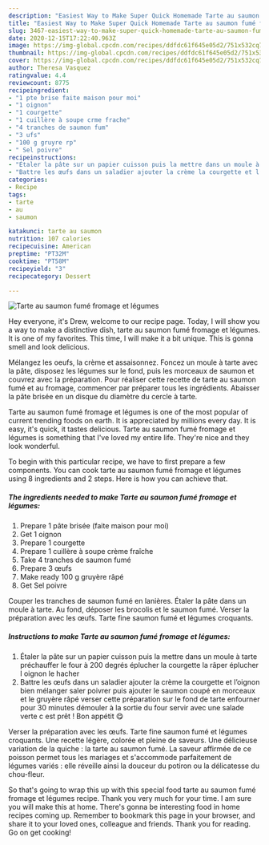 ```yaml
---
description: "Easiest Way to Make Super Quick Homemade Tarte au saumon fumé fromage et légumes"
title: "Easiest Way to Make Super Quick Homemade Tarte au saumon fumé fromage et légumes"
slug: 3467-easiest-way-to-make-super-quick-homemade-tarte-au-saumon-fume-fromage-et-legumes
date: 2020-12-15T17:22:40.963Z
image: https://img-global.cpcdn.com/recipes/ddfdc61f645e05d2/751x532cq70/tarte-au-saumon-fume-fromage-et-legumes-photo-principale-de-la-recette.jpg
thumbnail: https://img-global.cpcdn.com/recipes/ddfdc61f645e05d2/751x532cq70/tarte-au-saumon-fume-fromage-et-legumes-photo-principale-de-la-recette.jpg
cover: https://img-global.cpcdn.com/recipes/ddfdc61f645e05d2/751x532cq70/tarte-au-saumon-fume-fromage-et-legumes-photo-principale-de-la-recette.jpg
author: Theresa Vasquez
ratingvalue: 4.4
reviewcount: 8775
recipeingredient:
- "1 pte brise faite maison pour moi"
- "1 oignon"
- "1 courgette"
- "1 cuillère à soupe crme frache"
- "4 tranches de saumon fum"
- "3 ufs"
- "100 g gruyre rp"
- " Sel poivre"
recipeinstructions:
- "Étaler la pâte sur un papier cuisson puis la mettre dans un moule à tarte préchauffer le four à 200 degrés éplucher la courgette la râper éplucher l oignon le hacher"
- "Battre les œufs dans un saladier ajouter la crème la courgette et l’oignon bien mélanger saler poivrer puis ajouter le saumon coupé en morceaux et le gruyère râpé verser cette préparation sur le fond de tarte enfourner pour 30 minutes démouler à la sortie du four servir avec une salade verte c est prêt ! Bon appétit 😋"
categories:
- Recipe
tags:
- tarte
- au
- saumon

katakunci: tarte au saumon 
nutrition: 107 calories
recipecuisine: American
preptime: "PT32M"
cooktime: "PT58M"
recipeyield: "3"
recipecategory: Dessert

---
```



![Tarte au saumon fumé fromage et légumes](https://img-global.cpcdn.com/recipes/ddfdc61f645e05d2/751x532cq70/tarte-au-saumon-fume-fromage-et-legumes-photo-principale-de-la-recette.jpg)

Hey everyone, it's Drew, welcome to our recipe page. Today, I will show you a way to make a distinctive dish, tarte au saumon fumé fromage et légumes. It is one of my favorites. This time, I will make it a bit unique. This is gonna smell and look delicious.

Mélangez les oeufs, la crème et assaisonnez. Foncez un moule à tarte avec la pâte, disposez les légumes sur le fond, puis les morceaux de saumon et couvrez avec la préparation. Pour réaliser cette recette de tarte au saumon fumé et au fromage, commencer par préparer tous les ingrédients. Abaisser la pâte brisée en un disque du diamètre du cercle à tarte.

Tarte au saumon fumé fromage et légumes is one of the most popular of current trending foods on earth. It is appreciated by millions every day. It is easy, it's quick, it tastes delicious. Tarte au saumon fumé fromage et légumes is something that I've loved my entire life. They're nice and they look wonderful.


To begin with this particular recipe, we have to first prepare a few components. You can cook tarte au saumon fumé fromage et légumes using 8 ingredients and 2 steps. Here is how you can achieve that.

<!--inarticleads1-->

##### The ingredients needed to make Tarte au saumon fumé fromage et légumes:

1. Prepare 1 pâte brisée (faite maison pour moi)
1. Get 1 oignon
1. Prepare 1 courgette
1. Prepare 1 cuillère à soupe crème fraîche
1. Take 4 tranches de saumon fumé
1. Prepare 3 œufs
1. Make ready 100 g gruyère râpé
1. Get  Sel poivre


Couper les tranches de saumon fumé en lanières. Étaler la pâte dans un moule à tarte. Au fond, déposer les brocolis et le saumon fumé. Verser la préparation avec les œufs. Tarte fine saumon fumé et légumes croquants. 

<!--inarticleads2-->

##### Instructions to make Tarte au saumon fumé fromage et légumes:

1. Étaler la pâte sur un papier cuisson puis la mettre dans un moule à tarte préchauffer le four à 200 degrés éplucher la courgette la râper éplucher l oignon le hacher
1. Battre les œufs dans un saladier ajouter la crème la courgette et l’oignon bien mélanger saler poivrer puis ajouter le saumon coupé en morceaux et le gruyère râpé verser cette préparation sur le fond de tarte enfourner pour 30 minutes démouler à la sortie du four servir avec une salade verte c est prêt ! Bon appétit 😋


Verser la préparation avec les œufs. Tarte fine saumon fumé et légumes croquants. Une recette légère, colorée et pleine de saveurs. Une délicieuse variation de la quiche : la tarte au saumon fumé. La saveur affirmée de ce poisson permet tous les mariages et s&#39;accommode parfaitement de légumes variés : elle réveille ainsi la douceur du potiron ou la délicatesse du chou-fleur. 

So that's going to wrap this up with this special food tarte au saumon fumé fromage et légumes recipe. Thank you very much for your time. I am sure you will make this at home. There's gonna be interesting food in home recipes coming up. Remember to bookmark this page in your browser, and share it to your loved ones, colleague and friends. Thank you for reading. Go on get cooking!
